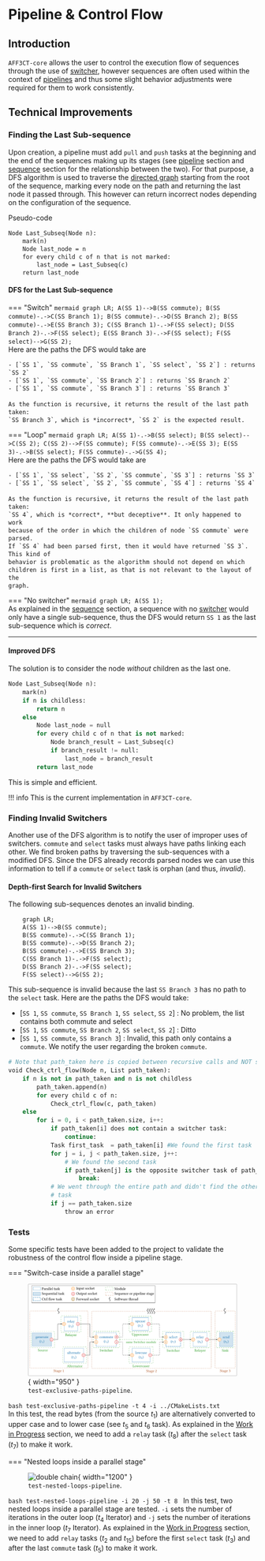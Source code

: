 # Pipeline & Control Flow

## Introduction

`AFF3CT-core` allows the user to control the execution flow of sequences through
the use of [switcher](switcher.md), however sequences are often used within the
context of [pipelines](pipeline.md) and thus some slight behavior adjustments 
were required for them to work consistently.

## Technical Improvements

### Finding the Last Sub-sequence

Upon creation, a pipeline must add `pull` and `push` tasks at the beginning and 
the end of the sequences making up its stages (see [pipeline](pipeline.md) 
section and [sequence](sequence.md) section for the relationship between the 
two). For that purpose, a DFS algorithm is used to traverse the 
[directed graph](sequence.md#Digraph) starting from the root of the sequence, 
marking every node on the path and returning the last node it passed through. 
This however can return incorrect nodes depending on the configuration of the 
sequence.

Pseudo-code
```
Node Last_Subseq(Node n):
    mark(n)
    Node last_node = n
    for every child c of n that is not marked:
        last_node = Last_Subseq(c)
    return last_node
```

#### DFS for the Last Sub-sequence

=== "Switch"
    ```mermaid
        graph LR;
        A(SS 1)-->B(SS commute);
        B(SS commute)-.->C(SS Branch 1);
        B(SS commute)-.->D(SS Branch 2);
        B(SS commute)-.->E(SS Branch 3);
        C(SS Branch 1)-.->F(SS select);
        D(SS Branch 2)-.->F(SS select);
        E(SS Branch 3)-.->F(SS select);
        F(SS select)-->G(SS 2);
    ```  
    Here are the paths the DFS would take are

    - [`SS 1`, `SS commute`, `SS Branch 1`, `SS select`, `SS 2`] : returns `SS 2`
    - [`SS 1`, `SS commute`, `SS Branch 2`] : returns `SS Branch 2`
    - [`SS 1`, `SS commute`, `SS Branch 3`] : returns `SS Branch 3`

    As the function is recursive, it returns the result of the last path taken:
    `SS Branch 3`, which is *incorrect*, `SS 2` is the expected result.

=== "Loop"
    ```mermaid
    graph LR;
    A(SS 1)-.->B(SS select);
    B(SS select)-->C(SS 2);
    C(SS 2)-->F(SS commute);
    F(SS commute)-.->E(SS 3);
    E(SS 3)-.->B(SS select);
    F(SS commute)-.->G(SS 4);
    ```  
    Here are the paths the DFS would take are

    - [`SS 1`, `SS select`, `SS 2`, `SS commute`, `SS 3`] : returns `SS 3`
    - [`SS 1`, `SS select`, `SS 2`, `SS commute`, `SS 4`] : returns `SS 4`

    As the function is recursive, it returns the result of the last path taken:
    `SS 4`, which is *correct*, **but deceptive**. It only happened to work
    because of the order in which the children of node `SS commute` were parsed.
    If `SS 4` had been parsed first, then it would have returned `SS 3`. This kind of
    behavior is problematic as the algorithm should not depend on which
    children is first in a list, as that is not relevant to the layout of the
    graph.

=== "No switcher"
    ```mermaid
    graph LR;
    A(SS 1);
    ```  
    As explained in the [sequence](sequence.md) section, a sequence with no 
    [switcher](switcher.md) would only have a single sub-sequence, thus the DFS 
    would return `SS 1` as the last sub-sequence which is *correct*.

----

#### Improved DFS

The solution is to consider the node *without* children as the last one.
```python
Node Last_Subseq(Node n):
    mark(n)
    if n is childless:
        return n
    else
        Node last_node = null
        for every child c of n that is not marked:
            Node branch_result = Last_Subseq(c)
            if branch_result != null:
                last_node = branch_result
        return last_node
```

This is simple and efficient.

!!! info
    This is the current implementation in `AFF3CT-core`.

### Finding Invalid Switchers

Another use of the DFS algorithm is to notify the user of improper uses of 
switchers. `commute` and `select` tasks must always have paths linking each 
other. We find broken paths by traversing the sub-sequences with a modified DFS. 
Since the DFS already records parsed nodes we can use this information to tell 
if a `commute` or `select` task is orphan (and thus, *invalid*).

#### Depth-first Search for Invalid Switchers

The following sub-sequences denotes an invalid binding.

```mermaid
    graph LR;
    A(SS 1)-->B(SS commute);
    B(SS commute)-.->C(SS Branch 1);
    B(SS commute)-.->D(SS Branch 2);
    B(SS commute)-.->E(SS Branch 3);
    C(SS Branch 1)-.->F(SS select);
    D(SS Branch 2)-.->F(SS select);
    F(SS select)-->G(SS 2);
```

This sub-sequence is invalid because the last `SS Branch 3` has no path to the 
`select` task. Here are the paths the DFS would take:

- [`SS 1`, `SS commute`, `SS Branch 1`, `SS select`, `SS 2`] : No problem, the 
  list contains both commute and select
- [`SS 1`, `SS commute`, `SS Branch 2`, `SS select`, `SS 2`] : Ditto
- [`SS 1`, `SS commute`, `SS Branch 3`] : Invalid, this path only contains a 
  `commute`. We notify the user regarding the broken `commute`.

```python
# Note that path_taken here is copied between recursive calls and NOT shared
void Check_ctrl_flow(Node n, List path_taken):
    if n is not in path_taken and n is not childless
        path_taken.append(n)
        for every child c of n:
            Check_ctrl_flow(c, path_taken)
    else
        for i = 0, i < path_taken.size, i++:
            if path_taken[i] does not contain a switcher task:
                continue:
            Task first_task  = path_taken[i] #We found the first task
            for j = i, j < path_taken.size, j++:
                # We found the second task
                if path_taken[j] is the opposite switcher task of path_taken[i]: 
                    break:
            # We went through the entire path and didn't find the other switcher 
            # task
            if j == path_taken.size 
                throw an error
```

### Tests

Some specific tests have been added to the project to validate the robustness of 
the control flow inside a pipeline stage.

=== "Switch-case inside a parallel stage"
    <figure markdown>
      ![double chain](./assets/test_exclusive_paths_pipeline.svg){ width="950" }
      <figcaption>`test-exclusive-paths-pipeline`.</figcaption>
    </figure>
    ```bash
    test-exclusive-paths-pipeline -t 4 -i ../CMakeLists.txt
    ```  
    In this test, the read bytes (from the source $t_1$) are alternatively 
    converted to upper case and to lower case (see $t_5$ and $t_6$ task). As 
    explained in the [Work in Progress](./wip.md#End-of-sequence) section, we 
    need to add a `relay` task ($t_8$) after the `select` task ($t_7$) to
    make it work.

=== "Nested loops inside a parallel stage"
    <figure markdown>
      ![double chain](./assets/test_nested_loops_pipeline.svg){ width="1200" }
      <figcaption>`test-nested-loops-pipeline`.</figcaption>
    </figure>
    ```bash
    test-nested-loops-pipeline -i 20 -j 50 -t 8
    ```
    In this test, two nested loops inside a parallel stage are tested.
    `-i` sets the number of iterations in the outer loop ($t_4$ Iterator) and 
    `-j` sets the number of iterations in the inner loop ($t_7$ Iterator).
    As explained in the [Work in Progress](./wip.md#End-of-sequence) section, we 
    need to add `relay` tasks ($t_2$ and $t_{15}$) before the first `select` 
    task ($t_3$) and after the last `commute` task ($t_5$) to make it work.
